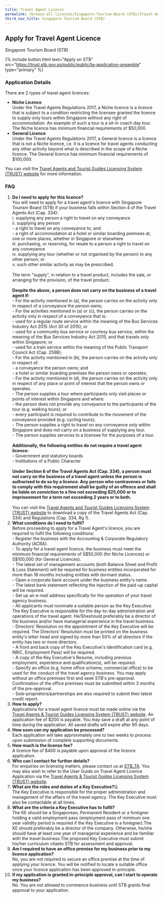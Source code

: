 ```yaml
---
title: Travel Agent Licence
permalink: /browse-all-licences/Singapore-Tourism-Board-(STB)/Travel-Agent-Licence
third_nav_title: Singapore Tourism Board (STB)
---
```


## Apply for Travel Agent Licence

Singapore Tourism Board (STB)

{% include button.html text="Apply on STB" src="https://trust.stb.gov.sg/public/public/ta-application-preamble" type="primary" %}

<H3>Application Details</H3>

<p>There are 2 types of travel agent licences:</p>
<ul>
<li><strong>Niche Licence<br /></strong>Under the Travel Agents Regulations 2017, a Niche licence is a licence that is subject to a condition restricting the licensee granted the licence to supply only tours within Singapore without any right of accommodation. An example of such a tour is a sit-in coach day tour. The Niche licence has minimum financial requirements of $50,000.</li>
<li><strong>General Licence<br /></strong>Under the Travel Agents Regulations 2017, a General licence is a licence that is not a Niche licence, i.e. it is a licence for travel agents conducting any other activity beyond what is described in the scope of a Niche licence. The General licence has minimum financial requirements of $100,000.</li>
</ul>
<p>You can visit the <a href="https://trust.stb.gov.sg/public/public/ta-application-preamble" target="_blank" rel="noopener">Travel Agents and Tourist Guides Licensing System (TRUST) website</a> for more information.</p>
<h3>FAQ</h3>
<ol>
<li><strong>Do I need to apply for this licence?<br /></strong>You will need to apply for a travel agent's licence with Singapore Tourism Board (STB) if your business falls within Section 4 of the Travel Agents Act (Cap. 334):<br />i. supplying any person a right to travel on any conveyance<br />ii. supplying any person<br />- a right to travel on any conveyance to; and<br />- a right of accommodation at a hotel or similar boarding premises at, one or more places, whether in Singapore or elsewhere<br />iii. purchasing, or reserving, for resale to a person a right to travel on any conveyance<br />iv. supplying any tour (whether or not organised by the person) to any other person; or<br />v. such other similar activity as may be prescribed.<br /><br />The term "supply", in relation to a travel product, includes the sale, or arranging for the provision, of the travel product.<br /><br /><strong>Despite the above, a person does not carry on the business of a travel agent if:<br /></strong>- For the activity mentioned in (a), the person carries on the activity only in respect of a conveyance the person owns;<br />- For the activities mentioned in (a) or (c), the person carries on the activity only in respect of a conveyance that is:<br />- used for a regular route service within the meaning of the Bus Services Industry Act 2015 (Act 30 of 2015); or<br />- used for a community bus service or courtesy bus service, within the meaning of the Bus Services Industry Act 2015, and that travels only within Singapore; or<br />- used for a train service within the meaning of the Public Transport Council Act (Cap. 259B);<br />- For the activity mentioned in (b), the person carries on the activity only in respect of:<br />- a conveyance the person owns; and<br />- a hotel or similar boarding premises the person owns or operates;<br />- For the activity mentioned in (d), the person carries on the activity only in respect of any place or point of interest that the person owns or operates.<br />- The person supplies a tour where participants only visit places or points of interest within Singapore and where:<br />- the person does not provide any conveyance to the participants of the tour (e.g. walking tours); or<br />- every participant is required to contribute to the movement of the conveyance provided (e.g. cycling tours);<br />- The person supplies a right to travel on any conveyance only within Singapore and does not carry on a business of supplying any tour.<br />- The person supplies services to a licensee for the purposes of a tour.<br /><br /><strong>Additionally, the following entities do not require a travel agent licence:<br /></strong>- Government and statutory boards<br />- Institutions of a Public Character<br /><br /><strong>Under Section 6 of the Travel Agents Act (Cap. 334), a person must not carry on the business of a travel agent unless the person is authorised to do so by a licence. Any person who contravenes or fails to comply with this requirement shall be guilty of an offence and shall be liable on conviction to a fine not exceeding $25,000 or to imprisonment for a term not exceeding 2 years or to both.<br /><br /></strong>You can visit the <a href="https://trust.stb.gov.sg/site/content/tagaem/landing-page/legislation.html" target="_blank" rel="noopener">Travel Agents and Tourist Guides Licensing System (TRUST) website</a> to download a copy of the Travel Agents Act (Cap. 334) and Regulations (Cap. 334, Rg 1).</li>
<li><strong>What conditions do I need to fulfil?<br /></strong>Before proceeding to apply for a Travel Agent's licence, you are required to fulfil the following conditions:<br />- Register the business with the Accounting & Corporate Regulatory Authority (ACRA).<br />- To apply for a travel agent licence, the business must meet the minimum financial requirements of S$50,000 (for Niche Licences) or S$100,000 (for General Licences).<br />- The latest set of management accounts (both Balance Sheet and Profit & Loss Statement) will be required for business entities incorporated for more than 18 months including entities with dormant status.<br />- Open a corporate bank account under the business entity's name.<br />- The latest bank statement reflecting the injection of the paid-up capital will be required.<br />- Set up an e-mail address specifically for the operation of your travel agency business.<br />- All applicants must nominate a suitable person as the Key Executive. The Key Executive is responsible for the day-to-day administration and operations of the travel agent. He/Sheshould preferably be a director of the business and/or have managerial experience in the travel business.<br />- Directors' Resolution on the appointment of the Key Executive will be required. The Directors' Resolution must be printed on the business entity's letter head and signed by more than 50% of all directors if the entity has two or more directors.<br />- A front and back copy of the Key Executive's identification card (e.g. NRIC, Employment Pass) will be required.<br />- A copy of the Key Executive's Resume, including previous employment, experience and qualification(s), will be required.<br />- Specify an office (e.g. home office scheme, commercial office) to be used for the conduct of the travel agency business. You may apply without an office premises first and seek STB's pre-approval. Confirmation of the office premises must be submitted within 3 months of the pre-approval.<br />- Sole-proprietors/partnerships are also required to submit their latest credit report.</li>
<li><strong>How to apply?<br /></strong>Applications for a travel agent licence must be made online via the <a href="https://trust.stb.gov.sg/public/public/ta-application-preamble" target="_blank" rel="noopener">Travel Agents & Tourist Guides Licensing System (TRUST) website</a>. An application fee of $200 is payable. You may save a draft at any point of time during the application. All saved drafts will expire after 90 days.</li>
<li><strong>How soon can my application be processed?<br /></strong>Each application will take approximately one to two weeks to process upon submission of complete supporting documents.</li>
<li><strong>How much is the license fee?<br /></strong>A licence fee of $400 is payable upon approval of the licence application.</li>
<li><strong>Who can I contact for further details?<br /></strong>For enquiries on licensing matters, please contact us at <a href="mailto:STB_TA@STB.GOV.SG">STB_TA</a>. You may also wish to refer to the User Guide on Travel Agent Licence Application via the <a href="https://www.stb.gov.sg/content/dam/stb/documents/assistancelicensing/licensing/User-Guide-on-Travel-Agent-Licence-Application_March%202018.pdf">Travel Agents & Tourist Guides Licensing System (TRUST) website</a>.</li>
<li><strong>What are the roles and duties of a Key Executive?</strong>Q. <br />The Key Executive is responsible for the proper administration and management of the affairs of the travel agency. The Key Executive must also be contactable at all times.</li>
<li><strong>What are the criteria a Key Executive has to fulfil?</strong><br />The KE should be a Singaporean, Permanent Resident or a foreigner holding a valid employment pass (employment pass of minimum one year validity period is required if the Key Executive is a foreigner).The KE should preferably be a director of the company. Otherwise, he/she should have at least one year of managerial experience and be familiar with the travel business.The proposed Key Executive must submit his/her curriculum vitaeto STB for assessment and approval.</li>
<li><strong>Am I required to have an office premise for my business prior to my licence application?</strong><br />No, you are not required to secure an office premise at the time of applying your licence. You will be notified to locate a suitable office once your licence application has been approved in-principle.</li>
<li><strong>If my application is granted in-principle approval, can I start to operate my business?</strong><br />No. You are not allowed to commence business until STB grants final approval to your application.</li>
</ol>

